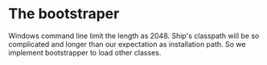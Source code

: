 # The bootstraper
Windows command line limit the length as 2048. Ship's classpath will be so complicated and longer than our expectation as installation path. So we implement bootstrapper to load other classes.

